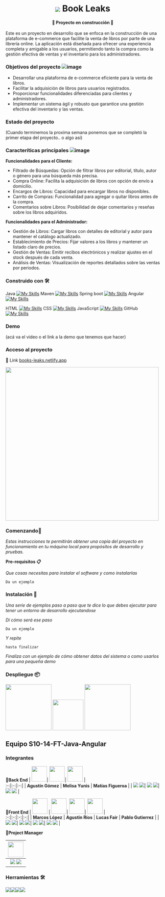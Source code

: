 <h1 align = "center"><img align="center" src="https://github.com/No-Country/s12-10-m-java-angular/assets/127913044/a6e06399-b907-4d14-87e6-d8b2ad4a2e18"> Book Leaks </h1>

 <h4 align="center">
🚧 Proyecto en construcción 🚧
</h4>
Este es un proyecto en desarrollo que se enfoca en la construcción de una plataforma de e-commerce que facilite la venta de libros por parte de una librería online. 
La aplicación está diseñada para ofrecer una experiencia completa y amigable a los usuarios, permitiendo tanto la compra como la gestión efectiva de ventas y el inventario para los administradores.


### Objetivos del proyecto ![image](https://github.com/No-Country/s12-10-m-java-angular/assets/127913044/91dbc679-206a-44f4-bde0-95e3d29a13a0)
- Desarrollar una plataforma de e-commerce eficiente para la venta de libros.
- Facilitar la adquisición de libros para usuarios registrados.
- Proporcionar funcionalidades diferenciadas para clientes y administradores.
- Implementar un sistema ágil y robusto que garantice una gestión efectiva del inventario y las ventas.
### Estado del proyecto
(Cuando terminemos la proxima semana ponemos que se completó la primer etapa del proyecto.. o algo así) 
### Caracteríticas principales ![image](https://github.com/No-Country/s12-10-m-java-angular/assets/127913044/f4f12a8f-852e-4d3f-9e2d-7c01f38ad8bc) 
 **Funcionalidades para el Cliente:**
- Filtrado de Búsquedas: Opción de filtrar libros por editorial, título, autor o género para una búsqueda más precisa.
- Compra Online: Facilita la adquisición de libros con opción de envío a domicilio.
- Encargos de Libros: Capacidad para encargar libros no disponibles.
- Carrito de Compras: Funcionalidad para agregar o quitar libros antes de la compra.
- Comentarios sobre Libros: Posibilidad de dejar comentarios y reseñas sobre los libros adquiridos.
  
**Funcionalidades para el Administrador:**
- Gestión de Libros: Cargar libros con detalles de editorial y autor para mantener el catálogo actualizado.
- Establecimiento de Precios: Fijar valores a los libros y mantener un listado claro de precios.
- Gestión de Ventas: Emitir recibos electrónicos y realizar ajustes en el stock después de cada venta.
- Análisis de Ventas: Visualización de reportes detallados sobre las ventas por periodos.
### Construido con 🛠️
Java [![My Skills](https://skillicons.dev/icons?i=java)](https://skillicons.dev)
Maven [![My Skills](https://skillicons.dev/icons?i=maven)](https://skillicons.dev)
Spring boot [![My Skills](https://skillicons.dev/icons?i=spring)](https://skillicons.dev)
Angular [![My Skills](https://skillicons.dev/icons?i=angular)](https://skillicons.dev)

HTML [![My Skills](https://skillicons.dev/icons?i=html)](https://skillicons.dev)
CSS [![My Skills](https://skillicons.dev/icons?i=css)](https://skillicons.dev)
JavaScript [![My Skills](https://skillicons.dev/icons?i=js)](https://skillicons.dev)
GitHub [![My Skills](https://skillicons.dev/icons?i=github)](https://skillicons.dev)

### Demo
(acá va el video o el link a la demo que tenemos que hacer) 

### Acceso al proyecto
🔗 Link [books-leaks.netlify.app](https://books-leaks.netlify.app/)

<img align="center" src="https://github.com/No-Country/s12-10-m-java-angular/assets/127913044/5aa07def-9fbe-4710-9b75-229ac04a04b4" width=500> 


### Comenzando🚀

_Estas instrucciones te permitirán obtener una copia del proyecto en funcionamiento en tu máquina local para propósitos de desarrollo y pruebas._

**Pre-requisitos 📋**

_Que cosas necesitas para instalar el software y como instalarlas_

```
Da un ejemplo
```

### Instalación 🔧

_Una serie de ejemplos paso a paso que te dice lo que debes ejecutar para tener un entorno de desarrollo ejecutandose_

_Dí cómo será ese paso_

```
Da un ejemplo
```

_Y repite_

```
hasta finalizar
```

_Finaliza con un ejemplo de cómo obtener datos del sistema o como usarlos para una pequeña demo_

### Despliegue 📦
<img src=https://github.com/No-Country/s12-10-m-java-angular/assets/127913044/4ed308b4-2add-4402-8b4d-7d89f53a7e41 width=150> <img src=https://www.vectorlogo.zone/logos/flyio/flyio-ar21.svg width=100> <img src=https://railway.app/brand/logotype-light.png width=150>

## Equipo S10-14-FT-Java-Angular
### Integrantes
**📌Back End**
| <img src="https://avatars.githubusercontent.com/u/87383576?v=4" width=50>| <img src="https://avatars.githubusercontent.com/u/127455847?v=4" width=50>| <img src="https://avatars.githubusercontent.com/u/115900906?v=4" width=50>  |   
:-:|:-:|:-:|
| **Agustín Gómez**  | **Melisa Yunis**  | **Matías Figueroa**  | 
| <a href="https://github.com/Agustingomez98"><img src="https://img.shields.io/badge/github-%23121011.svg?&style=for-the-badge&logo=github&logoColor=white"/></a> <a href=""><img src="https://img.shields.io/badge/linkedin%20-%230077B5.svg?&style=for-the-badge&logo=linkedin&logoColor=white"/></a>| <a href="https://github.com/Melisayunis"><img src="https://img.shields.io/badge/github-%23121011.svg?&style=for-the-badge&logo=github&logoColor=white"/></a> <a href="http://www.linkedin.com/in/melisa-yunis"><img src="https://img.shields.io/badge/linkedin%20-%230077B5.svg?&style=for-the-badge&logo=linkedin&logoColor=white"/></a>| <a href="https://github.com/matifigueroa98"><img src="https://img.shields.io/badge/github-%23121011.svg?&style=for-the-badge&logo=github&logoColor=white"/></a> <a href="https://www.linkedin.com/in/matias-nicolas-figueroa/"><img src="https://img.shields.io/badge/linkedin%20-%230077B5.svg?&style=for-the-badge&logo=linkedin&logoColor=white"/></a> |

**📌Front End**
| <img src="https://tinyurl.com/marcoslopez2" width=50>  | <img src="https://avatars.githubusercontent.com/u/122225722?v=4" width=50>| <img src="https://avatars.githubusercontent.com/u/121519705?v=4" width=50>| <img src="https://avatars.githubusercontent.com/u/123486251?v=4" width=50>  |   
:-:|:-:|:-:|:-:|
| **Marcos López**  | **Agustín Ríos**  | **Lucas Fair**  | **Pablo Gutierrez**  | 
| <a href="https://github.com/marcossic"><img src="https://img.shields.io/badge/github-%23121011.svg?&style=for-the-badge&logo=github&logoColor=white"/></a> <a href="https://www.linkedin.com/in/marcos-lopez-dev"><img src="https://img.shields.io/badge/linkedin%20-%230077B5.svg?&style=for-the-badge&logo=linkedin&logoColor=white"/></a>| <a href="https://github.com/AgustinNRios"><img src="https://img.shields.io/badge/github-%23121011.svg?&style=for-the-badge&logo=github&logoColor=white"/></a> <a href="https://www.linkedin.com/in/riosagustindev528/"><img src="https://img.shields.io/badge/linkedin%20-%230077B5.svg?&style=for-the-badge&logo=linkedin&logoColor=white"/></a>| <a href="https://github.com/LucasEsca"><img src="https://img.shields.io/badge/github-%23121011.svg?&style=for-the-badge&logo=github&logoColor=white"/></a> <a href="https://www.linkedin.com/in/lucasivanfair/"><img src="https://img.shields.io/badge/linkedin%20-%230077B5.svg?&style=for-the-badge&logo=linkedin&logoColor=white"/></a>| <a href="https://github.com/Pablo2311"><img src="https://img.shields.io/badge/github-%23121011.svg?&style=for-the-badge&logo=github&logoColor=white"/></a> <a href="https://www.linkedin.com/in/pablo-ra%C3%BAl-guti%C3%A9rrez/?utm_source=share&utm_campaign=share_via&utm_content=profile&utm_medium=android_app"><img src="https://img.shields.io/badge/linkedin%20-%230077B5.svg?&style=for-the-badge&logo=linkedin&logoColor=white"/></a> |

**📌Project Manager**

| <img src="https://avatars.githubusercontent.com/u/127913044?v=4" width=50>  |
:-:|
| <a href="https://github.com/Ceci-Alsina"><img src="https://img.shields.io/badge/github-%23121011.svg?&style=for-the-badge&logo=github&logoColor=white"/></a> <a href="https://www.linkedin.com/in/cecilia-alsina-3670aa207/"><img src="https://img.shields.io/badge/linkedin%20-%230077B5.svg?&style=for-the-badge&logo=linkedin&logoColor=white"/></a>|

### Herramientas 🛠️
<img src=https://www.vectorlogo.zone/logos/asana/asana-ar21.svg><img src=https://www.vectorlogo.zone/logos/discord/discord-ar21.svg><img src=https://www.vectorlogo.zone/logos/slack/slack-ar21.svg><img src=https://www.vectorlogo.zone/logos/whatsapp/whatsapp-ar21.svg>









 







